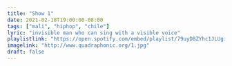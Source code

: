 ```yaml
---
title: "Show 1"
date: 2021-02-18T19:00:00-08:00
tags: ["mali", "hiphop", "chile"]
lyric: "invisible man who can sing with a visible voice"
playlistlink: "https://open.spotify.com/embed/playlist/79uyD8ZYhc1JLUgiTFHTor"
imagelink: "http://www.quadraphonic.org/1.jpg"
draft: false
---
```

